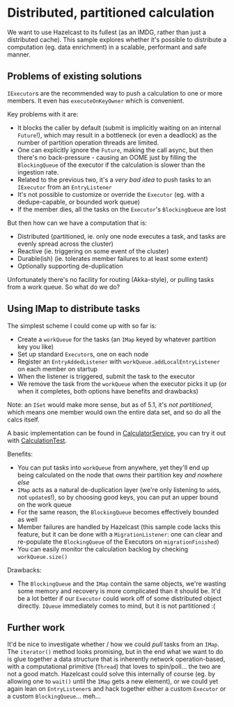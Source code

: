# Distributed, partitioned calculation

We want to use Hazelcast to its fullest (as an IMDG, rather than just a distributed cache).
This sample explores whether it's possible to distribute a computation (eg. data enrichment) in a scalable, performant and safe manner.

## Problems of existing solutions

`IExecutor`s are the recommended way to push a calculation to one or more members. It even has `executeOnKeyOwner` which is convenient.

Key problems with it are:
* It blocks the caller by default (submit is implicitly waiting on an internal `Future`!), which may result in a bottleneck (or even a deadlock) as the number of partition operation threads are limited.
* One can explicitly ignore the `Future`, making the call async, but then there's no back-pressure - causing an OOME just by filling the `BlockingQueue` of the 
executor if the calculation is slower than the ingestion rate.
* Related to the previous two, it's a _very bad idea_ to push tasks to an `IExecutor` from an `EntryListener`
* It's not possible to customize or override the `Executor` (eg. with a dedupe-capable, or bounded work queue)
* If the member dies, all the tasks on the `Executor`'s `BlockingQueue` are lost

But then how can we have a computation that is:
* Distributed (partitioned, ie. only one node executes a task, and tasks are evenly spread across the cluster)
* Reactive (ie. triggering on some event of the cluster)
* Durable(ish) (ie. tolerates member failures to at least some extent)
* Optionally supporting de-duplication

Unfortunately there's no facility for routing (Akka-style), or pulling tasks from a work queue. So what do we do?

## Using IMap to distribute tasks

The simplest scheme I could come up with so far is:
* Create a `workQueue` for the tasks (an `IMap` keyed by whatever partition key you like)
* Set up standard `Executor`s, one on each node
* Register an `EntryAddedListener` with `workQueue.addLocalEntryListener` on each member on startup
* When the listener is triggered, submit the task to the executor
* We remove the task from the `workQueue` when the executor picks it up (or when it completes, both options have benefits and drawbacks)

Note: an `ISet` would make more sense, but as of 5.1, it's _not partitioned_, which means one member would own the entire data set, and so do all the calcs itself.

A basic implementation can be found in [CalculatorService](CalculatorService.java), you can try it out with [CalculationTest](../../../../../test/java/org/ogreg/hazelcast/CalculationTest.java).

Benefits:
* You can put tasks into `workQueue` from anywhere, yet they'll end up being calculated on the node that owns their partition key _and nowhere else_
* `IMap` acts as a natural de-duplication layer (we're only listening to `add`s, not `update`s!), so by choosing good keys, you can put an upper bound on the work queue
* For the same reason, the `BlockingQueue` becomes effectively bounded as well
* Member failures are handled by Hazelcast (this sample code lacks this feature, but it can be done with a `MigrationListener`: one can clear and re-populate the `BlockingQueue` of the Executors on `migrationFinished`)
* You can easily monitor the calculation backlog by checking `workQueue.size()`

Drawbacks:
* The `BlockingQueue` and the `IMap` contain the same objects, we're wasting some memory and recovery is more complicated than it should be. It'd be a lot better if our `Executor` could work off of some distributed object directly. `IQueue` immediately comes to mind, but it is not partitioned :(

## Further work

It'd be nice to investigate whether / how we could _pull_ tasks from an `IMap`. The `iterator()` method looks promising, but in the end what we want to do is glue together a data structure that is inherently network operation-based, with a computational primitive (`Thread`) that loves to spin/poll... the two are not a good match. Hazelcast could solve this internally of course (eg. by allowing one to `wait()` until the `IMap` gets a new element), or we could yet again lean on `EntryListener`s and hack together either a custom `Executor` or a custom `BlockingQueue`... meh...
